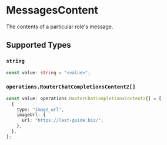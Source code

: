 # MessagesContent

The contents of a particular role's message.


## Supported Types

### `string`

```typescript
const value: string = "<value>";
```

### `operations.RouterChatCompletionsContent2[]`

```typescript
const value: operations.RouterChatCompletionsContent2[] = [
  {
    type: "image_url",
    imageUrl: {
      url: "https://last-guide.biz/",
    },
  },
];
```

